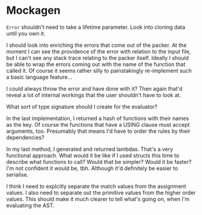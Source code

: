 # Mockagen

`Error` shouldn't need to take a lifetime parameter. Look into cloning data until you own it.

I should look into enriching the errors that come out of the packer. At the moment I can see the providence of the error with relation to the input file, but I can't see any stack trace relating to the packer itself. Ideally I should be able to wrap the errors coming out with the name of the function that called it. Of course it seems rather silly to painstakingly re-implement such a basic language feature...

I could always throw the error and have done with it? Then again that'd reveal a lot of internal workings that the user shouldn't have to look at.


What sort of type signature should I create for the evaluator?

In the last implementation, I returned a hash of functions with their names as the key.
Of course the functions that have a USING clause must accept arguments, too.
Presumably that means I'd have to order the rules by their dependencies?

In my last method, I generated and returned lambdas. That's a very functional approach.
What would it be like if I used structs this time to describe what functions to call?
Would that be simpler? Would it be faster?
I'm not confident it would be, tbh.
Although it'd definitely be easier to serialise.



I think I need to explcitly separate the match values from the assignment values.
I also need to separate out the primitive values from the higher order values.
This should make it much clearer to tell what's going on, when I'm evaluating the AST.
